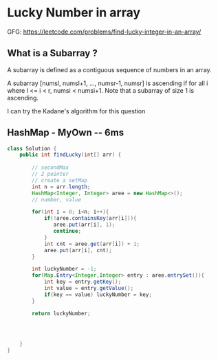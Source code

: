 # Lucky Number in array


GFG: https://leetcode.com/problems/find-lucky-integer-in-an-array/


## What is a Subarray ? 
A subarray is defined as a contiguous sequence of numbers in an array.

A subarray [numsl, numsl+1, ..., numsr-1, numsr] is ascending if for all i where l <= i < r, numsi  < numsi+1. Note that a subarray of size 1 is ascending.

I can try the Kadane's algorithm for this question
## HashMap - MyOwn -- 6ms 

```java
class Solution {
    public int findLucky(int[] arr) {
        
        // secondMax
        // 2 pointer 
        // create a setMap 
        int n = arr.length;
        HashMap<Integer, Integer> aree = new HashMap<>();
        // number, value

        for(int i = 0; i<n; i++){
            if(!aree.containsKey(arr[i])){
               aree.put(arr[i], 1);
               continue;
            }
            int cnt = aree.get(arr[i]) + 1;
            aree.put(arr[i], cnt);
        }

        int luckyNumber = -1;
        for(Map.Entry<Integer,Integer> entry : aree.entrySet()){
            int key = entry.getKey();
            int value = entry.getValue();
            if(key == value) luckyNumber = key;
        }

        return luckyNumber;

        


    }
}
```
